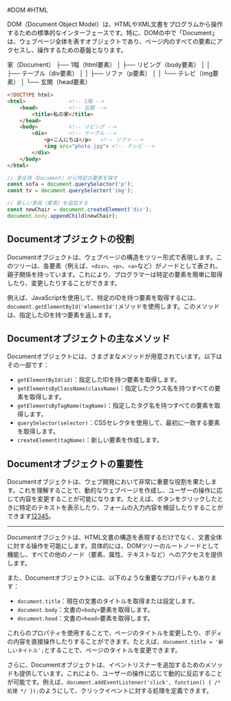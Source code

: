 #DOM #HTML 


DOM（Document Object Model）は、HTMLやXML文書をプログラムから操作するための標準的なインターフェースです。特に、DOMの中で「Document」は、ウェブページ全体を表すオブジェクトであり、ページ内のすべての要素にアクセスし、操作するための基盤となります。

家（Document）
├── 1階（html要素）
  │   ├── リビング（body要素）
  │    │          ├── テーブル（div要素）
  │    │          ├── ソファ（p要素）
  │    │          └── テレビ（img要素）
  │   └── 玄関（head要素）

```html
<!DOCTYPE html>
<html>              <!-- 1階 -->
    <head>          <!-- 玄関 -->
        <title>私の家</title>
    </head>
    <body>          <!-- リビング -->
        <div>       <!-- テーブル -->
            <p>こんにちは</p>   <!-- ソファ -->
            <img src="photo.jpg"> <!-- テレビ -->
        </div>
    </body>
</html>
```

```Javascript
// 家全体（Document）から特定の要素を探す
const sofa = document.querySelector('p');
const tv = document.querySelector('img');

// 新しい家具（要素）を追加する
const newChair = document.createElement('div');
document.body.appendChild(newChair);
```
## Documentオブジェクトの役割

Documentオブジェクトは、ウェブページの構造をツリー形式で表現します。このツリーは、各要素（例えば、`<div>`、`<p>`、`<a>`など）がノードとして表され、親子関係を持っています。これにより、プログラマーは特定の要素を簡単に取得したり、変更したりすることができます。

例えば、JavaScriptを使用して、特定のIDを持つ要素を取得するには、`document.getElementById('elementId')`メソッドを使用します。このメソッドは、指定したIDを持つ要素を返します。

## Documentオブジェクトの主なメソッド

Documentオブジェクトには、さまざまなメソッドが用意されています。以下はその一部です：

- `getElementById(id)`：指定したIDを持つ要素を取得します。
- `getElementsByClassName(className)`：指定したクラス名を持つすべての要素を取得します。
- `getElementsByTagName(tagName)`：指定したタグ名を持つすべての要素を取得します。
- `querySelector(selector)`：CSSセレクタを使用して、最初に一致する要素を取得します。
- `createElement(tagName)`：新しい要素を作成します。

## Documentオブジェクトの重要性

Documentオブジェクトは、ウェブ開発において非常に重要な役割を果たします。これを理解することで、動的なウェブページを作成し、ユーザーの操作に応じて内容を変更することが可能になります。たとえば、ボタンをクリックしたときに特定のテキストを表示したり、フォームの入力内容を検証したりすることができます[1](https://udemy.benesse.co.jp/development/dom.html "udemy.benesse.co.jp")[2](https://zenn.dev/goldsaya/articles/aa705596b4a598 "zenn.dev")[3](https://developer.mozilla.org/ja/docs/Web/API/Document_Object_Model/Introduction "developer.mozilla.org")[4](https://www.youtube.com/watch?v=puaJhJ-HTUo "youtube.com")[5](https://note.com/skipla/n/nb65a0bb4c24c "note.com")。

---

Documentオブジェクトは、HTML文書の構造を表現するだけでなく、文書全体に対する操作を可能にします。具体的には、DOMツリーのルートノードとして機能し、すべての他のノード（要素、属性、テキストなど）へのアクセスを提供します。

また、Documentオブジェクトには、以下のような重要なプロパティもあります：

- `document.title`：現在の文書のタイトルを取得または設定します。
- `document.body`：文書の`<body>`要素を取得します。
- `document.head`：文書の`<head>`要素を取得します。

これらのプロパティを使用することで、ページのタイトルを変更したり、ボディの内容を直接操作したりすることができます。たとえば、`document.title = '新しいタイトル';`とすることで、ページのタイトルを変更できます。

さらに、Documentオブジェクトは、イベントリスナーを追加するためのメソッドも提供しています。これにより、ユーザーの操作に応じて動的に反応することが可能です。例えば、`document.addEventListener('click', function() { /* 処理 */ });`のようにして、クリックイベントに対する処理を定義できます。